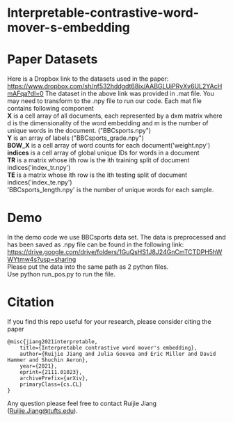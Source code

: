 # Interpretable-contrastive-word-mover-s-embedding
# Paper Datasets
Here is a Dropbox link to the datasets used in the paper: https://www.dropbox.com/sh/nf532hddgdt68ix/AABGLUiPRyXv6UL2YAcHmAFqa?dl=0
The dataset in the above link was provided in .mat file. You may need to transform to the .npy file to run our code.
Each mat file contains following component<br />
**X** is a cell array of all documents, each represented by a dxm matrix where d is the dimensionality of the word embedding and m is the number of unique words in the document. ("BBCsports.npy")<br />
**Y** is an array of labels ("BBCsports_grade.npy")<br />
**BOW_X** is a cell array of word counts for each document('weight.npy')<br />
**indices** is a cell array of global unique IDs for words in a document<br />
**TR** is a matrix whose ith row is the ith training split of document indices('index_tr.npy')<br />
**TE** is a matrix whose ith row is the ith testing split of document indices('index_te.npy')<br />
'BBCsports_length.npy' is the number of unique words for each sample.
# Demo
In the demo code we use BBCsports data set. The data is preprocessed and has been saved as .npy file can be found in the following link:
https://drive.google.com/drive/folders/1GuQsHS1J8J24GnCmTCTDPH5hWWYtmw4s?usp=sharing <br />
Please put the data into the same path as 2 python files.<br />
Use python run_pos.py to run the file.
# Citation
If you find this repo useful for your research, please consider citing the paper<br />
```
@misc{jiang2021interpretable,
    title={Interpretable contrastive word mover's embedding},
    author={Ruijie Jiang and Julia Gouvea and Eric Miller and David Hammer and Shuchin Aeron},
    year={2021},
    eprint={2111.01023},
    archivePrefix={arXiv},
    primaryClass={cs.CL}
}
```
Any question please feel free to contact Ruijie Jiang (Ruijie.Jiang@tufts.edu).

